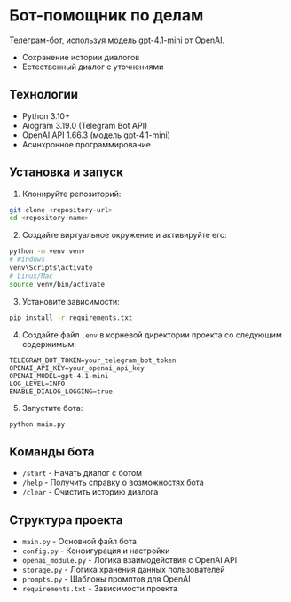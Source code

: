 # Бот-помощник по делам

Телеграм-бот, используя модель gpt-4.1-mini от OpenAI.

- Сохранение истории диалогов
- Естественный диалог с уточнениями

## Технологии

- Python 3.10+
- Aiogram 3.19.0 (Telegram Bot API)
- OpenAI API 1.66.3 (модель gpt-4.1-mini)
- Асинхронное программирование

## Установка и запуск

1. Клонируйте репозиторий:
```bash
git clone <repository-url>
cd <repository-name>
```

2. Создайте виртуальное окружение и активируйте его:
```bash
python -m venv venv
# Windows
venv\Scripts\activate
# Linux/Mac
source venv/bin/activate
```

3. Установите зависимости:
```bash
pip install -r requirements.txt
```

4. Создайте файл `.env` в корневой директории проекта со следующим содержимым:
```
TELEGRAM_BOT_TOKEN=your_telegram_bot_token
OPENAI_API_KEY=your_openai_api_key
OPENAI_MODEL=gpt-4.1-mini
LOG_LEVEL=INFO
ENABLE_DIALOG_LOGGING=true
```

5. Запустите бота:
```bash
python main.py
```

## Команды бота

- `/start` - Начать диалог с ботом
- `/help` - Получить справку о возможностях бота
- `/clear` - Очистить историю диалога

## Структура проекта

- `main.py` - Основной файл бота
- `config.py` - Конфигурация и настройки
- `openai_module.py` - Логика взаимодействия с OpenAI API
- `storage.py` - Логика хранения данных пользователей
- `prompts.py` - Шаблоны промптов для OpenAI
- `requirements.txt` - Зависимости проекта 